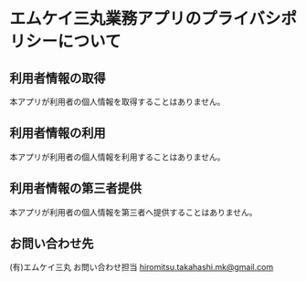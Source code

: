 # エムケイ三丸業務アプリのプライバシポリシーについて

## 利用者情報の取得
本アプリが利用者の個人情報を取得することはありません。


## 利用者情報の利用
本アプリが利用者の個人情報を利用することはありません。

## 利用者情報の第三者提供
本アプリが利用者の個人情報を第三者へ提供することはありません。

## お問い合わせ先
(有)エムケイ三丸 お問い合わせ担当
hiromitsu.takahashi.mk@gmail.com
